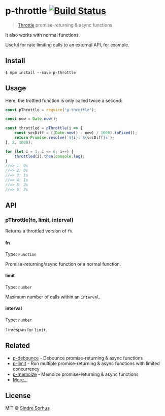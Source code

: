 # p-throttle [![Build Status](https://travis-ci.org/sindresorhus/p-throttle.svg?branch=master)](https://travis-ci.org/sindresorhus/p-throttle)

> [Throttle](https://css-tricks.com/debouncing-throttling-explained-examples/) promise-returning & async functions

It also works with normal functions.

Useful for rate limiting calls to an external API, for example.


## Install

```
$ npm install --save p-throttle
```


## Usage

Here, the trottled function is only called twice a second:

```js
const pThrottle = require('p-throttle');

const now = Date.now();

const throttled = pThrottle(i => {
	const secDiff = ((Date.now() - now) / 1000).toFixed();
	return Promise.resolve(`${i}: ${secDiff}s`);
}, 2, 1000);

for (let i = 1; i <= 6; i++) {
	throttled(i).then(console.log);
}
//=> 1: 0s
//=> 2: 0s
//=> 3: 1s
//=> 4: 1s
//=> 5: 2s
//=> 6: 2s
```


## API

### pThrottle(fn, limit, interval)

Returns a throttled version of `fn`.

#### fn

Type: `Function`

Promise-returning/async function or a normal function.

#### limit

Type: `number`

Maximum number of calls within an `interval`.

#### interval

Type: `number`

Timespan for `limit`.


## Related

- [p-debounce](https://github.com/sindresorhus/p-debounce) - Debounce promise-returning & async functions
- [p-limit](https://github.com/sindresorhus/p-limit) - Run multiple promise-returning & async functions with limited concurrency
- [p-memoize](https://github.com/sindresorhus/p-memoize) - Memoize promise-returning & async functions
- [More…](https://github.com/sindresorhus/promise-fun)


## License

MIT © [Sindre Sorhus](https://sindresorhus.com)
